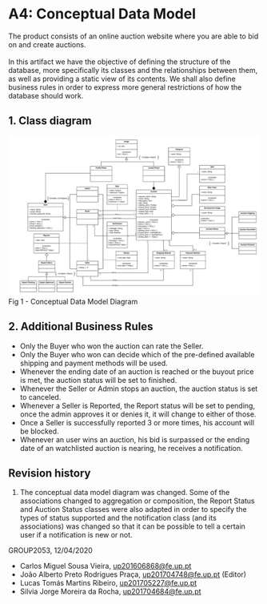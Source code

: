 # A4: Conceptual Data Model

The product consists of an online auction website where you are able to bid on and create auctions.
<br/> <br/> 
In this artifact we have the objective of defining the structure of the database, more specifically its classes and the relationships between them, as well as providing a static view of its contents. We shall also define business rules in order to express more general restrictions of how the database should work.

## 1. Class diagram
![Conceptual_Data_Model_LBAW](./Conceptual_Data_Model_LBAW.png)
Fig 1 - Conceptual Data Model Diagram 

## 2. Additional Business Rules
 
* Only the Buyer who won the auction can rate the Seller.
* Only the Buyer who won can decide which of the pre-defined available shipping and payment methods will be used.
* Whenever the ending date of an auction is reached or the buyout price is met, the auction status will be set to finished.
* Whenever the Seller or Admin stops an auction, the auction status is set to canceled.
* Whenever a Seller is Reported, the Report status will be set to pending, once the admin approves it or denies it, it will change to either of those.
* Once a Seller is successfully reported 3 or more times, his account will be blocked.
* Whenever an user wins an auction, his bid is surpassed or the ending date of an watchlisted auction is nearing, he receives a notification.

## Revision history

1. The conceptual data model diagram was changed. Some of the associations changed to aggregation or composition, the Report Status and Auction Status classes were also adapted in order to specify the types of status supported and the notification class (and its associations) was changed so that it can be possible to tell a certain user if a notification is new or not.

GROUP2053, 12/04/2020

* Carlos Miguel Sousa Vieira, up201606868@fe.up.pt
* João Alberto Preto Rodrigues Praça, up201704748@fe.up.pt (Editor)
* Lucas Tomás Martins Ribeiro, up201705227@fe.up.pt
* Silvia Jorge Moreira da Rocha, up201704684@fe.up.pt 